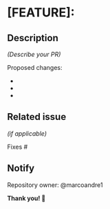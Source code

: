 # [FEATURE]: 

<!--

merge template: ?quick_pull=1&assignees=marcoandre1&template=custom_pull_request_template.md

--->

## Description 

_(Describe your PR)_

Proposed changes:

  -
  -
  -

## Related issue

_(if applicable)_

Fixes #

## Notify

Repository owner: @marcoandre1

**Thank you! 🙌**

<!--

Need a custom PR template, use the template query parameter: ?quick_pull=1&assignees=marcoandre1&template=custom_pull_request_template.md
Reference: https://docs.github.com/en/communities/using-templates-to-encourage-useful-issues-and-pull-requests/creating-a-pull-request-template-for-your-repository

--->
